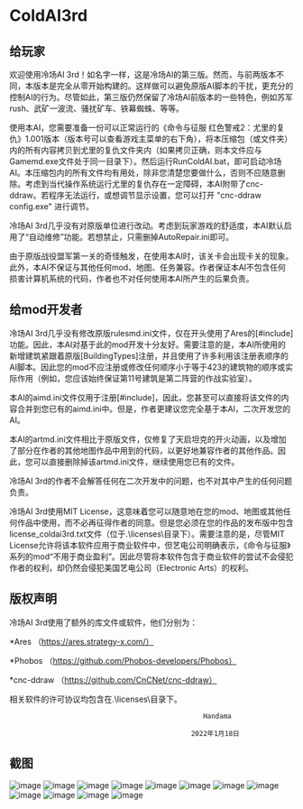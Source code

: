 # ColdAI3rd
给玩家
------

欢迎使用冷场AI 3rd！如名字一样，这是冷场AI的第三版。然而，与前两版本不同，本版本是完全从零开始构建的。这样做可以避免原版AI脚本的干扰，更充分的控制AI的行为。尽管如此，第三版仍然保留了冷场AI前版本的一些特色，例如苏军rush、武矿一波流、骚扰矿车、铁幕蜘蛛、等等。

使用本AI，您需要准备一份可以正常运行的《命令与征服 红色警戒2：尤里的复仇》1.001版本（版本号可以查看游戏主菜单的右下角），将本压缩包（或文件夹）内的所有内容拷贝到尤里的复仇文件夹内（如果拷贝正确，则本文件应与Gamemd.exe文件处于同一目录下）。然后运行RunColdAI.bat，即可启动冷场AI。本压缩包内的所有文件均有用处，除非您清楚您要做什么，否则不应随意删除。考虑到当代操作系统运行尤里的复仇存在一定障碍，本AI附带了cnc-ddraw。若程序无法运行，或想调节显示设置，您可以打开 "cnc-ddraw config.exe" 进行调节。

冷场AI 3rd几乎没有对原版单位进行改动。考虑到玩家游戏的舒适度，本AI默认启用了“自动维修”功能。若想禁止，只需删掉AutoRepair.ini即可。

由于原版战役盟军第一关的奇怪触发，在使用本AI时，该关卡会出现卡关的现象。此外，本AI不保证与其他任何mod、地图、任务兼容。作者保证本AI不包含任何损害计算机系统的代码，作者也不对任何使用本AI所产生的后果负责。


给mod开发者
------

冷场AI 3rd几乎没有修改原版rulesmd.ini文件，仅在开头使用了Ares的[#include]功能。因此，本AI对基于此的mod开发十分友好。需要注意的是，本AI所使用的新增建筑紧跟着原版[BuildingTypes]注册，并且使用了许多利用该注册表顺序的AI脚本。因此您的mod不应注册或修改任何顺序小于等于423的建筑物的顺序或实际作用（例如，您应该始终保证第11号建筑是第二阵营的作战实验室）。

本AI的aimd.ini文件仅用于注册[#include]，因此，您甚至可以直接将该文件的内容合并到您已有的aimd.ini中。但是，作者更建议您完全基于本AI，二次开发您的AI。

本AI的artmd.ini文件相比于原版文件，仅修复了天启坦克的开火动画，以及增加了部分在作者的其他地图作品中用到的代码，以更好地兼容作者的其他作品。因此，您可以直接删除掉该artmd.ini文件，继续使用您已有的文件。

冷场AI 3rd的作者不会解答任何在二次开发中的问题，也不对其中产生的任何问题负责。

冷场AI 3rd使用MIT License，这意味着您可以随意地在您的mod、地图或其他任何作品中使用，而不必再征得作者的同意。但是您必须在您的作品的发布版中包含license_coldai3rd.txt文件（位于.\licenses\目录下）。需要注意的是，尽管MIT License允许将该本软件应用于商业软件中，但艺电公司明确表示，《命令与征服》系列的mod“不用于商业盈利”。因此尽管将本软件包含于商业软件的尝试不会侵犯作者的权利，却仍然会侵犯美国艺电公司（Electronic Arts）的权利。


版权声明
------

冷场AI 3rd使用了额外的库文件或软件，他们分别为：

*Ares （https://ares.strategy-x.com/）

*Phobos （https://github.com/Phobos-developers/Phobos）

*cnc-ddraw （https://github.com/CnCNet/cnc-ddraw）

相关软件的许可协议均包含在.\licenses\目录下。

                                                    Handama

                                                 2022年1月18日

截图
---------
![image](Screenshots/伞兵.gif)
![image](Screenshots/辐射坐飞机.gif)
![image](Screenshots/利比亚速攻.gif)
![image](Screenshots/利比亚铁幕.gif)
![image](Screenshots/法国巨炮前置.gif)
![image](Screenshots/狗探路.gif)
![image](Screenshots/盟军炸电厂.gif)
![image](Screenshots/苏军rush.gif)
![image](Screenshots/苏军打经济.gif)
![image](Screenshots/苏军高科进攻.gif)
![image](Screenshots/萌苏基础步兵.gif)
![image](Screenshots/铁幕+超时空.gif)
